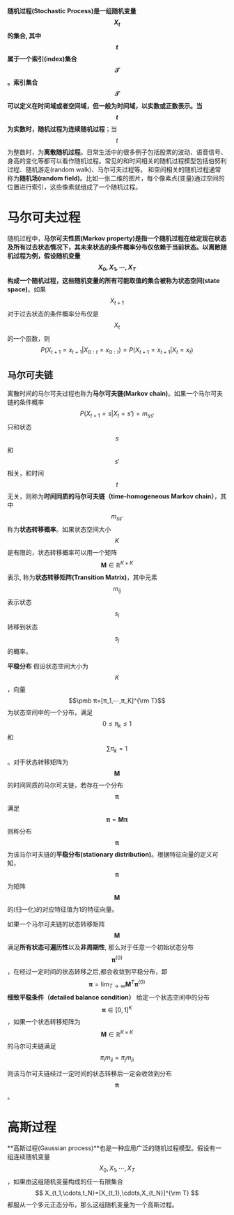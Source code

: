 **随机过程(Stochastic Process)**是一组随机变量$$X_t$$的集合, 其中$$t$$属于一个**索引(index)**集合$$\mathcal{T}$$。索引集合$$\mathcal{T}$$可以定义在时间域或者空间域，但一般为时间域，以实数或正数表示。当$$t$$为实数时，随机过程为**连续随机过程**；当$$t$$为整数时，为**离散随机过程**。日常生活中的很多例子包括股票的波动、语音信号、身高的变化等都可以看作随机过程。常见的和时间相关的随机过程模型包括伯努利过程、随机游走(random walk)、马尔可夫过程等。 和空间相关的随机过程通常称为**随机场(random field)**。比如一张二维的图片，每个像素点(变量)通过空间的位置进行索引，这些像素就组成了一个随机过程。





# 马尔可夫过程

随机过程中，**马尔可夫性质(Markov property)**是指一个随机过程在给定现在状态及所有过去状态情况下，其未来状态的条件概率分布仅依赖于当前状态。以离散随机过程为例，假设随机变量$$X_0, X_1, ⋯, X_T$$构成一个随机过程，这些随机变量的所有可能取值的集合被称为**状态空间(state space)**。如果$$X_{t+1}$$对于过去状态的条件概率分布仅是$$X_t$$的一个函数，则
$$
P(X_{t+1}=x_{t+1}|X_{0:t}=x_{0:t})=P(X_{t+1}=x_{t+1}|X_t=x_t)
$$


## 马尔可夫链

离散时间的马尔可夫过程也称为**马尔可夫链(Markov chain)**。如果一个马尔可夫链的条件概率
$$
P(X_{t+1}=s|X_t=s')=m_{ss'}
$$
只和状态$$s$$和$$s'$$相关，和时间$$t$$无关，则称为**时间同质的马尔可夫链（time-homogeneous Markov chain）**，其中$$m_{ss'}$$称为**状态转移概率**。如果状态空间大小$$K$$是有限的，状态转移概率可以用一个矩阵$$\pmb M ∈\mathbb{R}^{K×K}$$表示, 称为**状态转移矩阵(Transition Matrix)**，其中元素$$m_{ij}$$表示状态$$s_i$$转移到状态$$s_j$$的概率。

**平稳分布** 假设状态空间大小为$$K$$，向量$$\pmb π=[π_1,⋯,π_K]^{\rm T}$$为状态空间中的一个分布，满足$$0\le \pi_k \le 1$$和$$\sum\pi_k=1$$。对于状态转移矩阵为$$\pmb M$$的时间同质的马尔可夫链，若存在一个分布$$\pmb π$$满足
$$
\pmb \pi=\pmb M \pmb \pi
$$
则称分布$$\pmb π$$为该马尔可夫链的**平稳分布(stationary distribution)**。根据特征向量的定义可知，$$\pmb π$$为矩阵$$\pmb M$$的(归一化)的对应特征值为1的特征向量。

如果一个马尔可夫链的状态转移矩阵$$\pmb M$$满足**所有状态可遍历性**以及**非周期性**, 那么对于任意一个初始状态分布$$\pmb π^{(0)}$$，在经过一定时间的状态转移之后,都会收敛到平稳分布，即
$$
\pmb \pi=\lim_{T\rightarrow \infty}\pmb M^T\pmb \pi^{(0)}
$$
**细致平稳条件（detailed balance condition）** 给定一个状态空间中的分布$$\pmb π ∈ [0, 1]^K$$ ，如果一个状态转移矩阵为$$\pmb M ∈ \mathbb{R}^{K×K}$$的马尔可夫链满足
$$
π_i m_{ij}= π_j m_{ji}
$$

则该马尔可夫链经过一定时间的状态转移后一定会收敛到分布$$\pmb π$$。





# 高斯过程

**高斯过程(Gaussian process)**也是一种应用广泛的随机过程模型。假设有一组连续随机变量$$X_0,X_1,⋯,X_T$$，如果由这组随机变量构成的任一有限集合
$$
X_{t_1,\cdots,t_N}=[X_{t_1},\cdots,X_{t_N}]^{\rm T}
$$
都服从一个多元正态分布，那么这组随机变量为一个高斯过程。